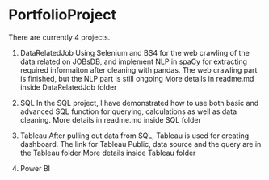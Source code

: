 # PortfolioProject
There are currently 4 projects.

1. DataRelatedJob
Using Selenium and BS4 for the web crawling of the data related on JOBsDB, and implement NLP in spaCy for extracting required informaiton after cleaning with pandas.
The web crawling part is finished, but the NLP part is still ongoing
More details in readme.md inside DataRelatedJob folder

2. SQL 
In the SQL project, I have demonstrated how to use both basic and advanced SQL function for querying, calculations as well as data cleaning.
More details in readme.md inside SQL folder

3. Tableau
After pulling out data from SQL, Tableau is used for creating dashboard. The link for Tableau Public, data source and the query are in the Tableau folder 
More details inside Tableau folder

4. Power BI
